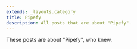 ```yaml
---
extends: _layouts.category
title: Pipefy
description: All posts that are about "Pipefy".
---
```

          
These posts are about "Pipefy", who knew.
          